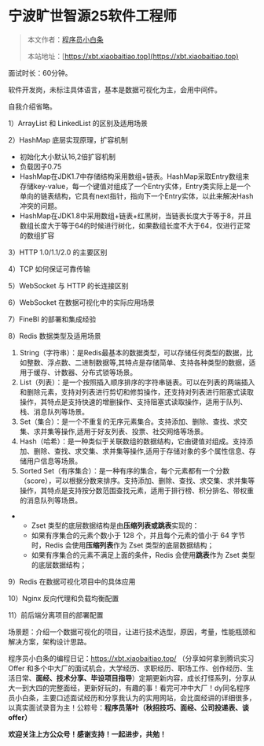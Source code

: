 # 宁波旷世智源25软件工程师

> 本文作者：[程序员小白条](https://github.com/luoye6)
>
> 本站地址：[https://xbt.xiaobaitiao.top](https://xbt.xiaobaitiao.top)

面试时长：60分钟。

软件开发岗，未标注具体语言，基本是数据可视化为主，会用中间件。

自我介绍省略。

1）ArrayList 和 LinkedList 的区别及适用场景

2）HashMap 底层实现原理，扩容机制

- 初始化大小默认16,2倍扩容机制
- 负载因子0.75
- HashMap在JDK1.7中存储结构采用数组+链表。HashMap采取Entry数组来存储key-value，每一个键值对组成了一个Entry实体，Entry类实际上是一个单向的链表结构，它具有next指针，指向下一个Entry实体，以此来解决Hash冲突的问题。
- HashMap在JDK1.8中采用数组+链表+红黑树，当链表长度大于等于8，并且数组长度大于等于64的时候进行树化，如果数组长度不大于64，仅进行正常的数组扩容

3）HTTP 1.0/1.1/2.0 的主要区别

4）TCP 如何保证可靠传输

5）WebSocket 与 HTTP 的长连接区别

6）WebSocket 在数据可视化中的实际应用场景

7）FineBI 的部署和集成经验

8）Redis 数据类型及适用场景

1. String（字符串）：是Redis最基本的数据类型，可以存储任何类型的数据，比如整数、浮点数、二进制数据等,其特点是存储简单、支持各种类型的数据，适用于缓存、计数器、分布式锁等场景。
2. List（列表）：是一个按照插入顺序排序的字符串链表。可以在列表的两端插入和删除元素，支持对列表进行剪切和修剪操作，还支持对列表进行阻塞式读取操作，其特点是支持快速的增删操作、支持阻塞式读取操作，适用于队列、栈、消息队列等场景。
3. Set（集合）：是一个不重复的无序元素集合。支持添加、删除、查找、求交集、求并集等操作,适用于好友列表、投票、社交网络等场景。
4. Hash（哈希）：是一种类似于关联数组的数据结构，它由键值对组成。支持添加、删除、查找、求交集、求并集等操作,适用于存储对象的多个属性信息、存储用户信息等场景。
5. Sorted Set（有序集合）：是一种有序的集合，每个元素都有一个分数（score），可以根据分数来排序。支持添加、删除、查找、求交集、求并集等操作，其特点是支持按分数范围查找元素，适用于排行榜、积分排名、带权重的消息队列等场景。

- - Zset 类型的底层数据结构是由**压缩列表或跳表**实现的：
  - 如果有序集合的元素个数小于 128 个，并且每个元素的值小于 64 字节时，Redis 会使用**压缩列表**作为 Zset 类型的底层数据结构；
  - 如果有序集合的元素不满足上面的条件，Redis 会使用**跳表**作为 Zset 类型的底层数据结构；

9）Redis 在数据可视化项目中的具体应用

10）Nginx 反向代理和负载均衡配置

11）前后端分离项目的部署配置

场景题：介绍一个数据可视化的项目，让进行技术选型，原因，考量，性能瓶颈和解决方案，架构设计思路。





程序员小白条的编程日记：https://xbt.xiaobaitiao.top/ （分享如何拿到腾讯实习 Offer 和多个中大厂的面试机会，大学经历、求职经历、职场工作、创作经历、生活日常、**面经、技术分享、毕设项目指导**）定期更新内容，成长打怪系列，分享从大一到大四的完整面经，更新好玩的，有趣的事！看完可冲中大厂！dy同名程序员小白条，主要口述面试经历和分享我认为的实用网站，会比面经讲的详细很多，以真实面试录音为主！公粽号：**程序员落叶（秋招技巧、面经、公司投递表、谈offer）**

**欢迎关注上方公众号！感谢支持！一起进步，共勉！**
